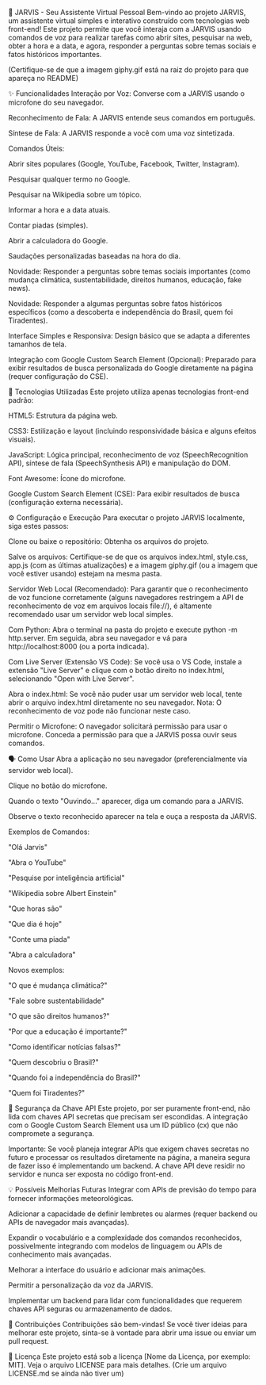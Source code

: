 🤖 JARVIS - Seu Assistente Virtual Pessoal
Bem-vindo ao projeto JARVIS, um assistente virtual simples e interativo construído com tecnologias web front-end! Este projeto permite que você interaja com a JARVIS usando comandos de voz para realizar tarefas como abrir sites, pesquisar na web, obter a hora e a data, e agora, responder a perguntas sobre temas sociais e fatos históricos importantes.


(Certifique-se de que a imagem giphy.gif está na raiz do projeto para que apareça no README)

✨ Funcionalidades
Interação por Voz: Converse com a JARVIS usando o microfone do seu navegador.

Reconhecimento de Fala: A JARVIS entende seus comandos em português.

Síntese de Fala: A JARVIS responde a você com uma voz sintetizada.

Comandos Úteis:

Abrir sites populares (Google, YouTube, Facebook, Twitter, Instagram).

Pesquisar qualquer termo no Google.

Pesquisar na Wikipedia sobre um tópico.

Informar a hora e a data atuais.

Contar piadas (simples).

Abrir a calculadora do Google.

Saudações personalizadas baseadas na hora do dia.

Novidade: Responder a perguntas sobre temas sociais importantes (como mudança climática, sustentabilidade, direitos humanos, educação, fake news).

Novidade: Responder a algumas perguntas sobre fatos históricos específicos (como a descoberta e independência do Brasil, quem foi Tiradentes).

Interface Simples e Responsiva: Design básico que se adapta a diferentes tamanhos de tela.

Integração com Google Custom Search Element (Opcional): Preparado para exibir resultados de busca personalizada do Google diretamente na página (requer configuração do CSE).

🚀 Tecnologias Utilizadas
Este projeto utiliza apenas tecnologias front-end padrão:

HTML5: Estrutura da página web.

CSS3: Estilização e layout (incluindo responsividade básica e alguns efeitos visuais).

JavaScript: Lógica principal, reconhecimento de voz (SpeechRecognition API), síntese de fala (SpeechSynthesis API) e manipulação do DOM.

Font Awesome: Ícone do microfone.

Google Custom Search Element (CSE): Para exibir resultados de busca (configuração externa necessária).

⚙️ Configuração e Execução
Para executar o projeto JARVIS localmente, siga estes passos:

Clone ou baixe o repositório: Obtenha os arquivos do projeto.

Salve os arquivos: Certifique-se de que os arquivos index.html, style.css, app.js (com as últimas atualizações) e a imagem giphy.gif (ou a imagem que você estiver usando) estejam na mesma pasta.

Servidor Web Local (Recomendado): Para garantir que o reconhecimento de voz funcione corretamente (alguns navegadores restringem a API de reconhecimento de voz em arquivos locais file://), é altamente recomendado usar um servidor web local simples.

Com Python: Abra o terminal na pasta do projeto e execute python -m http.server. Em seguida, abra seu navegador e vá para http://localhost:8000 (ou a porta indicada).

Com Live Server (Extensão VS Code): Se você usa o VS Code, instale a extensão "Live Server" e clique com o botão direito no index.html, selecionando "Open with Live Server".

Abra o index.html: Se você não puder usar um servidor web local, tente abrir o arquivo index.html diretamente no seu navegador. Nota: O reconhecimento de voz pode não funcionar neste caso.

Permitir o Microfone: O navegador solicitará permissão para usar o microfone. Conceda a permissão para que a JARVIS possa ouvir seus comandos.

🗣️ Como Usar
Abra a aplicação no seu navegador (preferencialmente via servidor web local).

Clique no botão do microfone.

Quando o texto "Ouvindo..." aparecer, diga um comando para a JARVIS.

Observe o texto reconhecido aparecer na tela e ouça a resposta da JARVIS.

Exemplos de Comandos:

"Olá Jarvis"

"Abra o YouTube"

"Pesquise por inteligência artificial"

"Wikipedia sobre Albert Einstein"

"Que horas são"

"Que dia é hoje"

"Conte uma piada"

"Abra a calculadora"

Novos exemplos:

"O que é mudança climática?"

"Fale sobre sustentabilidade"

"O que são direitos humanos?"

"Por que a educação é importante?"

"Como identificar notícias falsas?"

"Quem descobriu o Brasil?"

"Quando foi a independência do Brasil?"

"Quem foi Tiradentes?"

🔑 Segurança da Chave API
Este projeto, por ser puramente front-end, não lida com chaves API secretas que precisam ser escondidas. A integração com o Google Custom Search Element usa um ID público (cx) que não compromete a segurança.

Importante: Se você planeja integrar APIs que exigem chaves secretas no futuro e processar os resultados diretamente na página, a maneira segura de fazer isso é implementando um backend. A chave API deve residir no servidor e nunca ser exposta no código front-end.

💡 Possíveis Melhorias Futuras
Integrar com APIs de previsão do tempo para fornecer informações meteorológicas.

Adicionar a capacidade de definir lembretes ou alarmes (requer backend ou APIs de navegador mais avançadas).

Expandir o vocabulário e a complexidade dos comandos reconhecidos, possivelmente integrando com modelos de linguagem ou APIs de conhecimento mais avançadas.

Melhorar a interface do usuário e adicionar mais animações.

Permitir a personalização da voz da JARVIS.

Implementar um backend para lidar com funcionalidades que requerem chaves API seguras ou armazenamento de dados.

🤝 Contribuições
Contribuições são bem-vindas! Se você tiver ideias para melhorar este projeto, sinta-se à vontade para abrir uma issue ou enviar um pull request.

📄 Licença
Este projeto está sob a licença [Nome da Licença, por exemplo: MIT]. Veja o arquivo LICENSE para mais detalhes. (Crie um arquivo LICENSE.md se ainda não tiver um)
